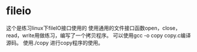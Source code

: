 # fileio
这个是练习linux下fileIO接口使用的
使用通用的文件接口函数open，close，read，write用做练习，编写了一个拷贝程序。 
可以使用gcc -o copy copy.c编译源码。 使用./copy 进行copy程序的使用。
